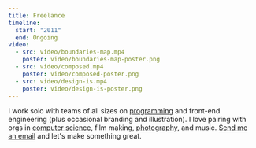 ```yaml
---
title: Freelance
timeline:
  start: "2011"
  end: Ongoing
video:
  - src: video/boundaries-map.mp4
    poster: video/boundaries-map-poster.png
  - src: video/composed.mp4
    poster: video/composed-poster.png
  - src: video/design-is.mp4
    poster: video/design-is-poster.png
---
```


I work solo with teams of all sizes on [programming](https://focusdigitalvideo.com) and front-end engineering (plus occasional branding and illustration). I love pairing with orgs in [computer science](/posts/boundaries-map), film making, [photography](https://instagram.com/blahzilla), and music. [Send me an email](mailto:jot@employme.dev) and let's make something great.
